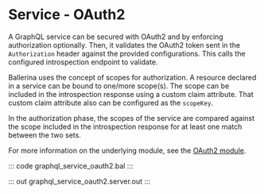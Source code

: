 # Service - OAuth2

A GraphQL service can be secured with OAuth2 and by enforcing authorization optionally. Then, it validates the OAuth2 token sent in the `Authorization` header against the provided configurations. This calls the configured introspection endpoint to validate.

Ballerina uses the concept of scopes for authorization. A resource declared in a service can be bound to one/more scope(s). The scope can be included in the introspection response using a custom claim attribute. That custom claim attribute also can be configured as the `scopeKey`.

In the authorization phase, the scopes of the service are compared against the scope included in the introspection response for at least one match between the two sets.

For more information on the underlying module, see the [OAuth2 module](https://lib.ballerina.io/ballerina/oauth2/latest/).

::: code graphql_service_oauth2.bal :::

::: out graphql_service_oauth2.server.out :::